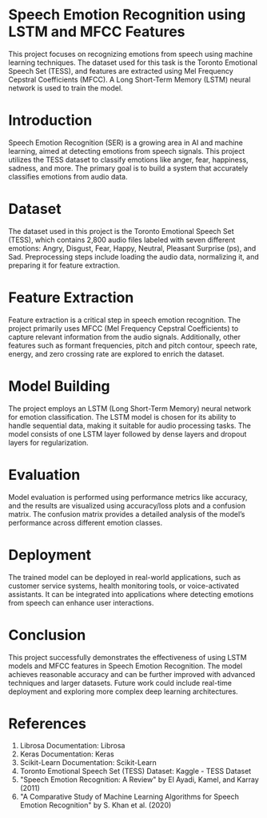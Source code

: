 # Speech Emotion Recognition using LSTM and MFCC Features

This project focuses on recognizing emotions from speech using machine learning techniques. The dataset used for this task is the Toronto Emotional Speech Set (TESS), and features are extracted using Mel Frequency Cepstral Coefficients (MFCC). A Long Short-Term Memory (LSTM) neural network is used to train the model.

# Introduction

Speech Emotion Recognition (SER) is a growing area in AI and machine learning, aimed at detecting emotions from speech signals. This project utilizes the TESS dataset to classify emotions like anger, fear, happiness, sadness, and more. The primary goal is to build a system that accurately classifies emotions from audio data.

# Dataset

The dataset used in this project is the Toronto Emotional Speech Set (TESS), which contains 2,800 audio files labeled with seven different emotions: Angry, Disgust, Fear, Happy, Neutral, Pleasant Surprise (ps), and Sad. Preprocessing steps include loading the audio data, normalizing it, and preparing it for feature extraction.

# Feature Extraction

Feature extraction is a critical step in speech emotion recognition. The project primarily uses MFCC (Mel Frequency Cepstral Coefficients) to capture relevant information from the audio signals. Additionally, other features such as formant frequencies, pitch and pitch contour, speech rate, energy, and zero crossing rate are explored to enrich the dataset.

# Model Building

The project employs an LSTM (Long Short-Term Memory) neural network for emotion classification. The LSTM model is chosen for its ability to handle sequential data, making it suitable for audio processing tasks. The model consists of one LSTM layer followed by dense layers and dropout layers for regularization.

# Evaluation

Model evaluation is performed using performance metrics like accuracy, and the results are visualized using accuracy/loss plots and a confusion matrix. The confusion matrix provides a detailed analysis of the model’s performance across different emotion classes.

# Deployment

The trained model can be deployed in real-world applications, such as customer service systems, health monitoring tools, or voice-activated assistants. It can be integrated into applications where detecting emotions from speech can enhance user interactions.

# Conclusion

This project successfully demonstrates the effectiveness of using LSTM models and MFCC features in Speech Emotion Recognition. The model achieves reasonable accuracy and can be further improved with advanced techniques and larger datasets. Future work could include real-time deployment and exploring more complex deep learning architectures.

# References

1. Librosa Documentation: Librosa
2. Keras Documentation: Keras
3. Scikit-Learn Documentation: Scikit-Learn
4. Toronto Emotional Speech Set (TESS) Dataset: Kaggle - TESS Dataset
5. "Speech Emotion Recognition: A Review" by El Ayadi, Kamel, and Karray (2011)
6. "A Comparative Study of Machine Learning Algorithms for Speech Emotion Recognition" by S. Khan et al. (2020)

